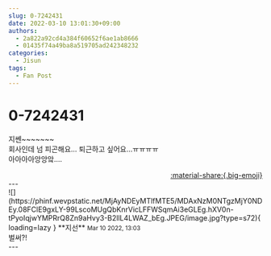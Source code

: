 ```yaml
---
slug: 0-7242431
date: 2022-03-10 13:01:30+09:00
authors:
  - 2a822a92cd4a384f60652f6ae1ab8666
  - 01435f74a49ba8a519705ad242348232
categories:
  - Jisun
tags:
  - Fan Post
---
```


# 0-7242431

<div class="post-container" markdown="1">
<div class="content-container md-sidebar__scrollwrap" markdown="1">

지쎈~~~~~~~ <br>회사인데 넘 피곤해요... 퇴근하고 싶어요...ㅠㅠㅠㅠ<br>아아아아앙앙앜....

</div>
</div>

<div style="text-align: right;" markdown="1">
<a href="https://weverse.io/fromis9/fanpost/0-7242431" style="text-align: right;">:material-share:{.big-emoji}</a>
</div>
---

<div class="comments-container md-sidebar__scrollwrap" markdown="1">
<div class="comment" markdown="1">
<div class='id-container' markdown="1">
![](https://phinf.wevpstatic.net/MjAyNDEyMTlfMTE5/MDAxNzM0NTgzMjY0NDEy.08FClE9gxLY-99LscoMUgQbKnrVicLFFWSqmAi3eGLEg.hXV0n-tPyoIqjwYMPRrQ8Zn9aHvy3-B2llL4LWAZ_bEg.JPEG/image.jpg?type=s72){ loading=lazy }
**<span class="artist">지선</span>** <small>Mar 10 2022, 13:03</small><br>
</div>
<div class='comment-body' markdown="1">
벌써?!
</div>
</div>
</div>
---
